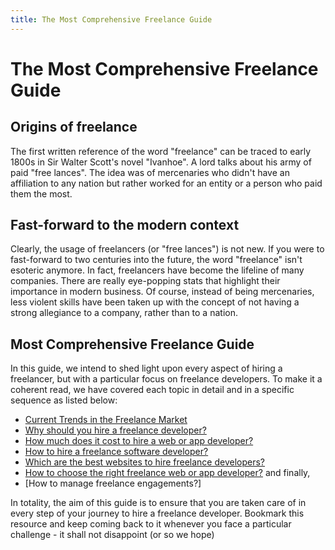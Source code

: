 ```yaml
---
title: The Most Comprehensive Freelance Guide
---
```


# The Most Comprehensive Freelance Guide

## Origins of freelance
The first written reference of the word "freelance" can be traced to early 1800s in Sir Walter Scott's novel "Ivanhoe". A lord talks about his army of paid "free lances". The idea was of mercenaries who didn't have an affiliation to any nation but rather worked for an entity or a person who paid them the most.

## Fast-forward to the modern context
Clearly, the usage of freelancers (or "free lances") is not new. If you were to fast-forward to two centuries into the future, the word "freelance" isn't esoteric anymore. In fact, freelancers have become the lifeline of many companies. There are really eye-popping stats that highlight their importance in modern business. Of course, instead of being mercenaries, less violent skills have been taken up with the concept of not having a strong allegiance to a company, rather than to a nation.

## Most Comprehensive Freelance Guide
In this guide, we intend to shed light upon every aspect of hiring a freelancer, but with a particular focus on freelance developers. To make it a coherent read, we have covered each topic in detail and in a specific sequence as listed below:

* [Current Trends in the Freelance Market](/2-current-trends.md)
* [Why should you hire a freelance developer?](3-why-should-you-hire-a-freelance-developer.md)
* [How much does it cost to hire a web or app developer?](4-how-much-does-it-cost-to-hire-a-developer.md)
* [How to hire a freelance software developer?](5-how-to-hire-a-freelance-software-developer.md)
* [Which are the best websites to hire freelance developers?](6-top-7-freelance-websites-to-hire-developers.md)
* [How to choose the right freelance web or app developer?](7-how-to-choose-the-right-freelance-web-or-app-developer.md)
and finally,
* [How to manage freelance engagements?]

In totality, the aim of this guide is to ensure that you are taken care of in every step of your journey to hire a freelance developer. Bookmark this resource and keep coming back to it whenever you face a particular challenge - it shall not disappoint (or so we hope)
